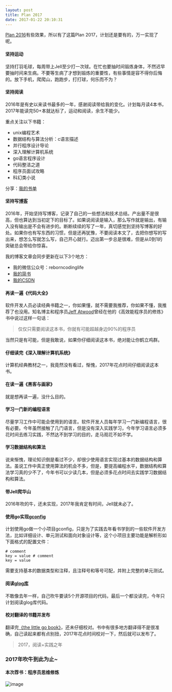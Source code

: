 ```yaml
---
layout: post
title: Plan 2017
date: 2017-01-22 20:10:31
---
```


[Plan 2016](http://reborncodinglife.com/2016/01/13/plan-2016/)有些效果，所以有了这篇Plan 2017，计划还是要有的，万一实现了呢。

#### 坚持运动

坚持打羽毛球，每周带上Jell至少打一次球。在忙也要抽时间锻炼身体，不然迟早要抽时间来生病。不要等生病了才想到锻炼的重要性，有些事情是容不得你后悔的。放下手机，爬爬山，跑跑步，打打球，何乐而不为？

#### 坚持阅读

2016年是有史以来读书最多的一年，感谢阅读带给我的变化。计划每月读4本书，2017年能读完50+本就达标了，运动和阅读，余生不能少。

重点关注以下书籍：

- unix编程艺术
- 数据结构与算法分析：c语言描述
- 并行程序设计导论
- 深入理解计算机系统
- go语言程序设计
- 代码整洁之道
- 程序员面试攻略
- 科幻类小说

分享：[我的书单](http://reborncodinglife.com/2016/01/30/my-book-list/)

#### 坚持写[博客](http://reborncodinglife.com/)

2016年，开始坚持写博客，记录了自己的一些想法和技术总结。产出量不是很高，但也算达到当初定下的目标了。如果说阅读是输入，那么写作就是输出，有输入没有输出是不会有进步的。断断续续的写了一年，真切感觉到坚持写博客的好处。如果你也有写东西的习惯，但是还再犹豫，不要阅读本文了，去把你想写的写出来，想怎么写就怎么写，自己开心就行。迈出第一步总是很难，但是从0到1的突破总会带给你惊喜。

我的博客文章会同步更新在以下3个地方：

- 我的微信公众号：reborncodinglife
- [我的简书](http://www.jianshu.com/u/b2075cf393f8)
- [我的CSDN](http://blog.csdn.net/leo881205)

#### 再读一遍《代码大全》

软件开发人员必读经典书籍之一，你如果懂，就不需要我推荐，你如果不懂，我推荐了也没用。知名博主和程序员[Jeff Atwood](https://blog.codinghorror.com/)曾经在他的《高效能程序员的修炼》书中说过这样一句话：

>仅仅只需要阅读这本书，你就有可能超越身边90%的程序员

当然只是有可能，但是我敢说，如果你仔细阅读这本书，绝对能让你鹤立鸡群。

#### 仔细读完《深入理解计算机系统》

计算机经典教材之一，我竟然没有看过，惭愧，2017年花点时间仔细阅读这本书。

#### 在读一遍《黑客与画家》

就是想再读一遍，没什么目的。

#### 学习一门新的编程语言

尽量学习工作中可能会使用到的语言。软件开发人员每年学习一门新编程语言，很有必要。今年虽然接触了几门语言，但是没有深入实践学习，今年学习语言必须多花时间去练习实践，不然达不到学习的目的，走马观花不如不学。

#### 学习数据结构和算法

说来惭愧，理论知识倒是看过不少，却很少使用语言实现过基本的数据结构和算法。虽说工作中真正使用算法的机会不多，但是，要提高编程水平，数据结构和算法学习真的少不了，今年书可以少读几本，但是必须多花点时间去实践学习数据结构和算法。

#### 带Jell爬华山

2016年吹的牛，还未实现，2017年我肯定有时间，Jell就未必了。

#### 使用go实现[gconfig](https://github.com/songleo/gconfig)

计划使用go做一个小项目gconfig，只是为了实践去年看书学到的一些软件开发方法，比如详细设计、单元测试和面向对象设计等，这个小项目主要功能是解析形如下面格式的配置文件：

```
# comment
key = value # comment
key = value
```

需要支持基本的数据类型和注释，且注释号和等号可配，并附上完整的单元测试。

#### 阅读[glog库](https://github.com/golang/glog)

不敢像去年一样，自己吹牛要读5个开源项目的代码，最后一个都没读完，今年只计划阅读glog库代码。

#### 校对翻译的书籍并发布

翻译完[《the little go book》](https://github.com/songleo/the-little-go-book_ZH_CN)，还未仔细校对。书中有很多地方翻译得不是很准确，自己读起来都有点别扭，2017年花点时间校对一下，然后就可以发布了。

>2017，阅读+实践之年

### 2017年吹牛到此为止~

#### 本次荐书：程序员思维修炼

![image](https://img14.360buyimg.com/n1/s200x200_jfs/t550/362/1052685479/369084/874ff16a/549377ebN61482616.jpg)

